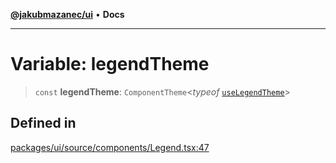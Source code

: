[**@jakubmazanec/ui**](../README.md) • **Docs**

---

# Variable: legendTheme

> `const` **legendTheme**: `ComponentTheme`\<_typeof_
> [`useLegendTheme`](../functions/useLegendTheme.md)\>

## Defined in

[packages/ui/source/components/Legend.tsx:47](https://github.com/jakubmazanec/tools/blob/2afd81e4680434017b6f838733fd5ccd928cec42/packages/ui/source/components/Legend.tsx#L47)
